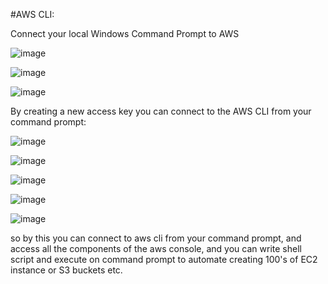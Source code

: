 #AWS CLI:

Connect your local Windows Command Prompt to AWS





![image](https://github.com/user-attachments/assets/c305a9c1-ad27-4a63-9b1a-fc348a58e445)



![image](https://github.com/user-attachments/assets/bfa1cf10-11a5-4b49-99b7-ab7b9b80cbee)




![image](https://github.com/user-attachments/assets/9d10f3f1-5ceb-41d0-90b6-de7b224c3921)

By creating a new access key you can connect to the AWS CLI from your command prompt:


![image](https://github.com/user-attachments/assets/9d8a0da9-8c00-42a0-9c6b-52ef8d5fa283)




![image](https://github.com/user-attachments/assets/e0894a34-35d7-4f2a-ac64-3c08e3f8acf7)


![image](https://github.com/user-attachments/assets/6fb07914-f1b7-418c-b617-e96dbeae4f19)

![image](https://github.com/user-attachments/assets/a613117f-2d6c-4208-843f-24813866e9a7)

![image](https://github.com/user-attachments/assets/fcb038a8-d9b8-4416-a76a-e88e738bc2be)

so by this you can connect to aws cli from your command prompt, and access all the components of the aws console, and you can write shell script and execute on command prompt to automate creating 100's of EC2 instance or S3 buckets etc.








